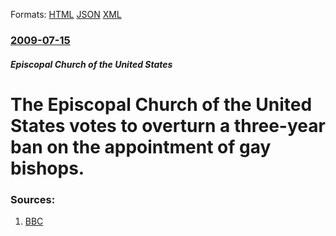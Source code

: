 
Formats: [HTML](/news/2009/07/15/the-episcopal-church-of-the-united-states-votes-to-overturn-a-three-year-ban-on-the-appointment-of-gay-bishops.html)  [JSON](/news/2009/07/15/the-episcopal-church-of-the-united-states-votes-to-overturn-a-three-year-ban-on-the-appointment-of-gay-bishops.json)  [XML](/news/2009/07/15/the-episcopal-church-of-the-united-states-votes-to-overturn-a-three-year-ban-on-the-appointment-of-gay-bishops.xml)  

### [2009-07-15](/news/2009/07/15/index.md)

##### Episcopal Church of the United States
#  The Episcopal Church of the United States votes to overturn a three-year ban on the appointment of gay bishops. 




### Sources:

1. [BBC](http://news.bbc.co.uk/2/hi/uk_news/8149248.stm)
